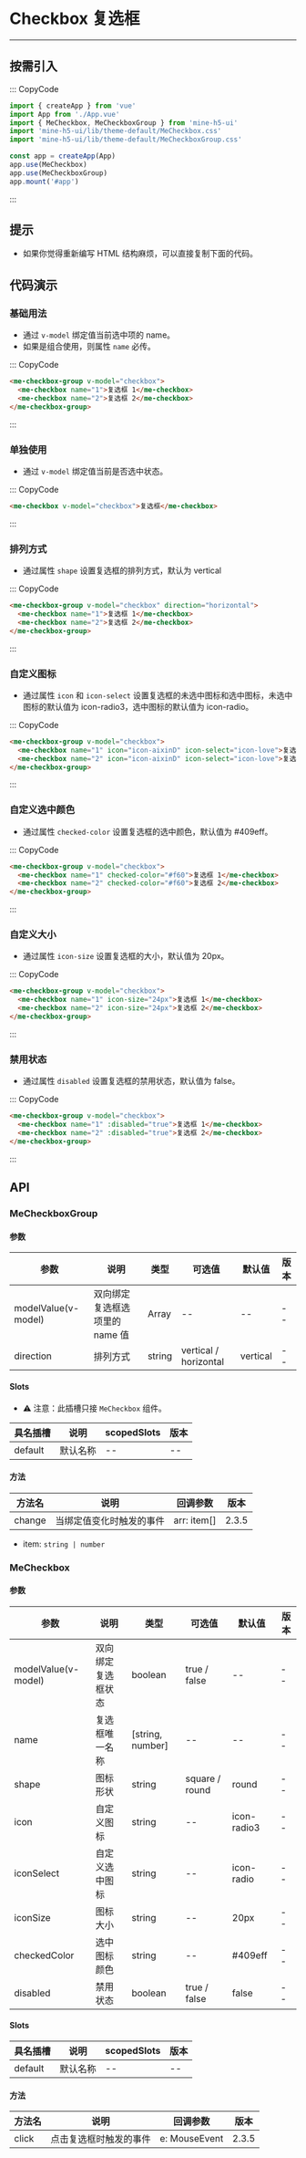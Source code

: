 # Checkbox 复选框

---

## 按需引入

::: CopyCode

```JavaScript
import { createApp } from 'vue'
import App from './App.vue'
import { MeCheckbox, MeCheckboxGroup } from 'mine-h5-ui'
import 'mine-h5-ui/lib/theme-default/MeCheckbox.css'
import 'mine-h5-ui/lib/theme-default/MeCheckboxGroup.css'

const app = createApp(App)
app.use(MeCheckbox)
app.use(MeCheckboxGroup)
app.mount('#app')
```

:::

## 提示

- 如果你觉得重新编写 HTML 结构麻烦，可以直接复制下面的代码。

## 代码演示

### 基础用法

- 通过 `v-model` 绑定值当前选中项的 name。
- 如果是组合使用，则属性 `name` 必传。

::: CopyCode

```HTML
<me-checkbox-group v-model="checkbox">
  <me-checkbox name="1">复选框 1</me-checkbox>
  <me-checkbox name="2">复选框 2</me-checkbox>
</me-checkbox-group>
```

:::

### 单独使用

- 通过 `v-model` 绑定值当前是否选中状态。

::: CopyCode

```HTML
<me-checkbox v-model="checkbox">复选框</me-checkbox>
```

:::

### 排列方式

- 通过属性 `shape` 设置复选框的排列方式，默认为 vertical

::: CopyCode

```HTML
<me-checkbox-group v-model="checkbox" direction="horizontal">
  <me-checkbox name="1">复选框 1</me-checkbox>
  <me-checkbox name="2">复选框 2</me-checkbox>
</me-checkbox-group>
```

:::

### 自定义图标

- 通过属性 `icon` 和 `icon-select` 设置复选框的未选中图标和选中图标，未选中图标的默认值为 icon-radio3，选中图标的默认值为 icon-radio。

::: CopyCode

```HTML
<me-checkbox-group v-model="checkbox">
  <me-checkbox name="1" icon="icon-aixinD" icon-select="icon-love">复选框 1</me-checkbox>
  <me-checkbox name="2" icon="icon-aixinD" icon-select="icon-love">复选框 2</me-checkbox>
</me-checkbox-group>
```

:::

### 自定义选中颜色

- 通过属性 `checked-color` 设置复选框的选中颜色，默认值为 #409eff。

::: CopyCode

```HTML
<me-checkbox-group v-model="checkbox">
  <me-checkbox name="1" checked-color="#f60">复选框 1</me-checkbox>
  <me-checkbox name="2" checked-color="#f60">复选框 2</me-checkbox>
</me-checkbox-group>
```

:::

### 自定义大小

- 通过属性 `icon-size` 设置复选框的大小，默认值为 20px。

::: CopyCode

```HTML
<me-checkbox-group v-model="checkbox">
  <me-checkbox name="1" icon-size="24px">复选框 1</me-checkbox>
  <me-checkbox name="2" icon-size="24px">复选框 2</me-checkbox>
</me-checkbox-group>
```

:::

### 禁用状态

- 通过属性 `disabled` 设置复选框的禁用状态，默认值为 false。

::: CopyCode

```HTML
<me-checkbox-group v-model="checkbox">
  <me-checkbox name="1" :disabled="true">复选框 1</me-checkbox>
  <me-checkbox name="2" :disabled="true">复选框 2</me-checkbox>
</me-checkbox-group>
```

:::

## API

### MeCheckboxGroup

#### 参数

| 参数                | 说明                           | 类型   | 可选值                | 默认值   | 版本 |
| ------------------- | ------------------------------ | ------ | --------------------- | -------- | ---- |
| modelValue(v-model) | 双向绑定复选框选项里的 name 值 | Array  | --                    | --       | --   |
| direction           | 排列方式                       | string | vertical / horizontal | vertical | --   |

#### Slots

- ⚠ 注意：此插槽只接 `MeCheckbox` 组件。

| 具名插槽 | 说明     | scopedSlots | 版本 |
| -------- | -------- | ----------- | ---- |
| default  | 默认名称 | --          | --   |

#### 方法

| 方法名 | 说明                     | 回调参数    | 版本  |
| ------ | ------------------------ | ----------- | ----- |
| change | 当绑定值变化时触发的事件 | arr: item[] | 2.3.5 |

- item: `string | number`

### MeCheckbox

#### 参数

| 参数                | 说明               | 类型             | 可选值         | 默认值      | 版本 |
| ------------------- | ------------------ | ---------------- | -------------- | ----------- | ---- |
| modelValue(v-model) | 双向绑定复选框状态 | boolean          | true / false   | --          | --   |
| name                | 复选框唯一名称     | [string, number] | --             | --          | --   |
| shape               | 图标形状           | string           | square / round | round       | --   |
| icon                | 自定义图标         | string           | --             | icon-radio3 | --   |
| iconSelect          | 自定义选中图标     | string           | --             | icon-radio  | --   |
| iconSize            | 图标大小           | string           | --             | 20px        | --   |
| checkedColor        | 选中图标颜色       | string           | --             | #409eff     | --   |
| disabled            | 禁用状态           | boolean          | true / false   | false       | --   |

#### Slots

| 具名插槽 | 说明     | scopedSlots | 版本 |
| -------- | -------- | ----------- | ---- |
| default  | 默认名称 | --          | --   |

#### 方法

| 方法名 | 说明                   | 回调参数      | 版本  |
| ------ | ---------------------- | ------------- | ----- |
| click  | 点击复选框时触发的事件 | e: MouseEvent | 2.3.5 |
